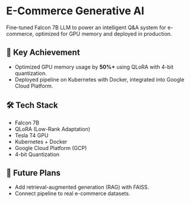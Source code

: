# E-Commerce Generative AI

Fine-tuned Falcon 7B LLM to power an intelligent Q&A system for e-commerce, optimized for GPU memory and deployed in production.

## 🚀 Key Achievement
- Optimized GPU memory usage by **50%+** using QLoRA with 4-bit quantization.  
- Deployed pipeline on Kubernetes with Docker, integrated into Google Cloud Platform.  

## 🛠️ Tech Stack
- Falcon 7B  
- QLoRA (Low-Rank Adaptation)  
- Tesla T4 GPU  
- Kubernetes + Docker  
- Google Cloud Platform (GCP)  
- 4-bit Quantization  

## 📂 Future Plans
- Add retrieval-augmented generation (RAG) with FAISS.  
- Connect pipeline to real e-commerce datasets.  

